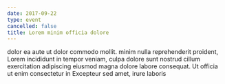 ```yaml
---
date: 2017-09-22
type: event
cancelled: false
title: Lorem minim officia dolore
---
```

dolor ea aute ut dolor commodo mollit. minim nulla reprehenderit proident, Lorem incididunt in tempor veniam, culpa dolore sunt nostrud cillum exercitation adipiscing eiusmod magna dolore labore consequat. Ut officia ut enim consectetur in Excepteur sed amet, irure laboris